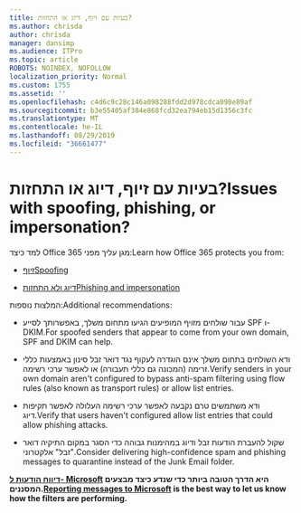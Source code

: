 ```yaml
---
title: בעיות עם זיוף, דיוג או התחזות?
ms.author: chrisda
author: chrisda
manager: dansimp
ms.audience: ITPro
ms.topic: article
ROBOTS: NOINDEX, NOFOLLOW
localization_priority: Normal
ms.custom: 1755
ms.assetid: ''
ms.openlocfilehash: c4d6c9c28c146a098288fdd2d978cdca098e89af
ms.sourcegitcommit: b3e55405af384e868fcd32ea794eb15d1356c3fc
ms.translationtype: MT
ms.contentlocale: he-IL
ms.lasthandoff: 08/29/2019
ms.locfileid: "36661477"
---
```

# <a name="issues-with-spoofing-phishing-or-impersonation"></a><span data-ttu-id="0ae28-102">בעיות עם זיוף, דיוג או התחזות?</span><span class="sxs-lookup"><span data-stu-id="0ae28-102">Issues with spoofing, phishing, or impersonation?</span></span>

<span data-ttu-id="0ae28-103">למד כיצד Office 365 מגן עליך מפני:</span><span class="sxs-lookup"><span data-stu-id="0ae28-103">Learn how Office 365 protects you from:</span></span>

- [<span data-ttu-id="0ae28-104">זיוף</span><span class="sxs-lookup"><span data-stu-id="0ae28-104">Spoofing</span></span>](https://docs.microsoft.com/office365/securitycompliance/anti-spoofing-protection)

- [<span data-ttu-id="0ae28-105">דיוג ולא התחזות</span><span class="sxs-lookup"><span data-stu-id="0ae28-105">Phishing and impersonation</span></span>](https://docs.microsoft.com/office365/securitycompliance/atp-anti-phishing)

<span data-ttu-id="0ae28-106">המלצות נוספות:</span><span class="sxs-lookup"><span data-stu-id="0ae28-106">Additional recommendations:</span></span>

- <span data-ttu-id="0ae28-107">עבור שולחים מזויף המופיעים הגיעו מתחום משלך, באפשרותך לסייע SPF ו- DKIM.</span><span class="sxs-lookup"><span data-stu-id="0ae28-107">For spoofed senders that appear to come from your own domain, SPF and DKIM can help.</span></span>

- <span data-ttu-id="0ae28-108">ודא השולחים בתחום משלך אינם הוגדרה לעקוף נגד דואר זבל סינון באמצעות כללי זרימה (המכונה גם כללי תעבורה) או לאפשר ערכי רשימה.</span><span class="sxs-lookup"><span data-stu-id="0ae28-108">Verify senders in your own domain aren't configured to bypass anti-spam filtering using flow rules (also known as transport rules) or allow list entries.</span></span>

- <span data-ttu-id="0ae28-109">ודא משתמשים טרם נקבעה לאפשר ערכי רשימה העלולה לאפשר תקיפות דיוג.</span><span class="sxs-lookup"><span data-stu-id="0ae28-109">Verify that users haven't configured allow list entries that could allow phishing attacks.</span></span>

- <span data-ttu-id="0ae28-110">שקול להעברת הודעות זבל ודיוג במהימנות גבוהה כדי הסגר במקום התיקיה דואר "זבל" אלקטרוני.</span><span class="sxs-lookup"><span data-stu-id="0ae28-110">Consider delivering high-confidence spam and phishing messages to quarantine instead of the Junk Email folder.</span></span>

<span data-ttu-id="0ae28-111">**[דיווח הודעות ל- Microsoft](https://support.office.com/article/b5caa9f1-cdf3-4443-af8c-ff724ea719d2) היא הדרך הטובה ביותר כדי שנדע כיצד מבצעים המסננים.**</span><span class="sxs-lookup"><span data-stu-id="0ae28-111">**[Reporting messages to Microsoft](https://support.office.com/article/b5caa9f1-cdf3-4443-af8c-ff724ea719d2) is the best way to let us know how the filters are performing.**</span></span>
